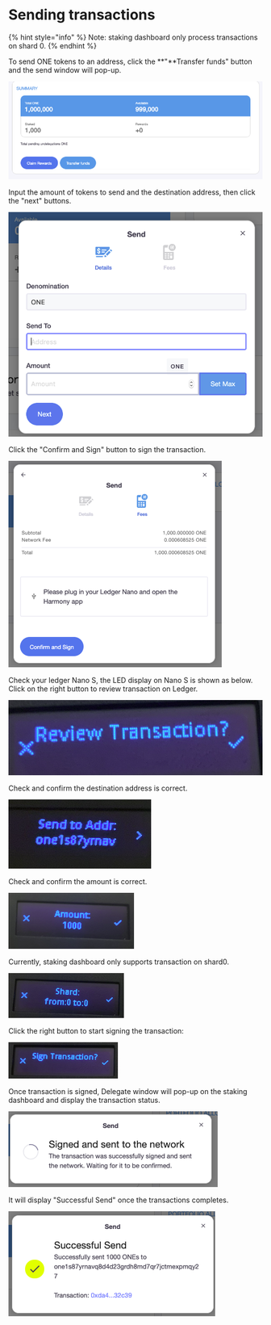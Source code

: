 # Sending transactions

{% hint style="info" %}
Note: staking dashboard only process transactions on shard 0.
{% endhint %}

To send ONE tokens to an address, click the **"**Transfer funds" button and the send window will pop-up.

![](../../../.gitbook/assets/image%20%28117%29.png)

Input the amount of tokens to send and the destination address, then click the "next" buttons.

![](../../../.gitbook/assets/image%20%28110%29.png)

Click the "Confirm and Sign" button to sign the transaction.

![](../../../.gitbook/assets/image%20%2830%29.png)

Check your ledger Nano S, the LED display on Nano S is shown as below.  Click on the right button to review transaction on Ledger.

![](../../../.gitbook/assets/image%20%2822%29.png)

Check and confirm the destination address is correct.

![](../../../.gitbook/assets/image%20%28112%29.png)

Check and confirm the amount is correct.

![](../../../.gitbook/assets/image%20%28122%29.png)

Currently, staking dashboard only supports transaction on shard0.

![](../../../.gitbook/assets/image%20%2833%29.png)

Click the right button to start signing the transaction:

![](../../../.gitbook/assets/image%20%2871%29.png)

Once transaction is signed, Delegate window will pop-up on the staking dashboard and display the transaction status.

![](../../../.gitbook/assets/image%20%2880%29.png)

 It will display "Successful Send" once the transactions completes.

![](../../../.gitbook/assets/image%20%28134%29.png)

